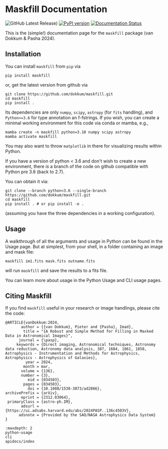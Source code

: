 # Maskfill Documentation 

![GitHub Latest Release)](https://img.shields.io/github/v/release/dokkum/maskfill?logo=github)
[![PyPI version](https://badge.fury.io/py/maskfill.svg)](https://badge.fury.io/py/maskfill)
[![Documentation Status](https://readthedocs.org/projects/maskfill/badge/?version=latest)](https://maskfill.readthedocs.io/en/latest/?badge=latest)


This is the (simple!) documentation page for the `maskfill` package (van Dokkum & Pasha 2024). 

## Installation 

You can install `maskfill` from `pip` via

```
pip install maskfill
```

or, get the latest version from github via 

```
git clone https://github.com/dokkum/maskfill.git
cd maskfill 
pip install .
```
Its dependencies are only `numpy`, `scipy`, `astropy` (for `fits` handling), and `Python>=3.6` for type annotation an f-fstrings. If you wish, you can create a minimal working environment for this code via conda or mamba, e.g.,

```
mamba create -n maskfill python=3.10 numpy scipy astropy
mamba activate maskfill
```
You may also want to throw `matplotlib` in there for visualizing results within Python.

If you have a version of python < 3.6 and don't wish to create a new environment, there *is* a branch of the code on github compatible with Python pre 3.6 (back to 2.7). 

You can obtain it via: 

```
git clone --branch python<3.6 --single-branch https://github.com/dokkum/maskfill.git
cd maskfill 
pip install . # or pip install -e .
```

(assuming you have the three dependencies in a working configuration).


## Usage 

A walkthrough of all the arguments and usage in Python can be found in the Usage page. But at simplest, from your shell, in a folder containing an image and mask file: 

```
maskfill im1.fits mask.fits outname.fits
```

will run `maskfill` and save the results to a fits file. 

You can learn more about usage in the Python Usage and CLI usage pages. 

## Citing Maskfill 

If you find `maskfill` useful in your research or image handlings, please cite the code: 

```
@ARTICLE{vanDokkum:2024,
       author = {{van Dokkum}, Pieter and {Pasha}, Imad},
        title = "{A Robust and Simple Method for Filling in Masked Data in Astronomical Images}",
      journal = {\pasp},
     keywords = {Direct imaging, Astronomical techniques, Astronomy data reduction, Astronomy data analysis, 387, 1684, 1861, 1858, Astrophysics - Instrumentation and Methods for Astrophysics, Astrophysics - Astrophysics of Galaxies},
         year = 2024,
        month = mar,
       volume = {136},
       number = {3},
          eid = {034503},
        pages = {034503},
          doi = {10.1088/1538-3873/ad2866},
archivePrefix = {arXiv},
       eprint = {2312.03064},
 primaryClass = {astro-ph.IM},
       adsurl = {https://ui.adsabs.harvard.edu/abs/2024PASP..136c4503V},
      adsnote = {Provided by the SAO/NASA Astrophysics Data System}
}
```

```{toctree}
:maxdepth: 2
python-usage
cli
apidocs/index
```
